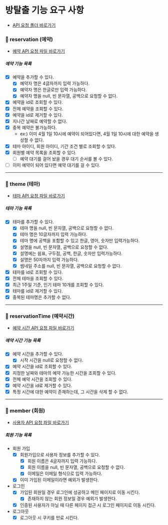 # 방탈출 기능 요구 사항

- [API 요청 폴더 바로가기](api-test)

### 📌 reservation (예약)
- [예약 API 요청 파일 바로가기](api-test/reservation-api.http)

##### 예약 기능 목록
- [x] 예약을 추가할 수 있다.
  - [x] 예약자 명은 4글자까지 입력 가능하다.
  - [x] 예약자 명은 한글로만 입력 가능하다.
  - [x] 예약자 명을 null, 빈 문자열, 공백으로 요청할 수 없다.
- [x] 예약을 id로 조회할 수 있다.
- [x] 전체 예약을 조회할 수 있다.
- [x] 예약을 id로 제거할 수 있다.
- [x] 지나간 날짜로 예약할 수 없다.
- [x] 중복 예약은 불가능하다.
  - ex:) 이미 4월 1일 10시에 예약이 되어있다면, 4월 1일 10시에 대한 예약을 생성할 수 없다.
- [x] 테마 아이디, 회원 아이디, 기간 조건 별로 조회할 수 있다.
- [x] 회원별 예약 목록을 조회할 수 있다.
  - [ ] 예약 대기를 걸어 놨을 경우 대기 순서를 볼 수 있다.
- [ ] 이미 예약이 되어 있다면 예약 대기를 걸 수 있다.

---
### 📌 theme (테마)
- [테마 API 요청 파일 바로가기](api-test/theme-api.http) <br>

##### 테마 기능 목록
- [x] 테마를 추가할 수 있다.
  - [x] 테마 명을 null, 빈 문자열, 공백으로 요청할 수 없다.
  - [x] 테마 명은 10글자까지 입력 가능하다.
  - [x] 테마 명에 공백을 포함할 수 있고  한글, 영어, 숫자만 입력가능하다.
  - [x] 설명을 null, 빈 문자열, 공백으로 요청할 수 없다.
  - [x] 설명에는 쉼표, 구두점, 공백, 한글, 숫자만 입력가능하다.
  - [x] 설명은 50자까지 입력 가능하다.
  - [x] 썸네일 주소를 null, 빈 문자열, 공백으로 요청할 수 없다.
- [x] 테마를 id로 조회할 수 있다.
- [x] 전체 테마을 조회할 수 있다.
- [x] 최근 1주일 기준, 인기 테마 10개를 조회할 수 있다.
- [x] 테마를 id로 제거할 수 있다.
- [x] 중복된 테마명은 추가할 수 없다.

---
### 📌 reservationTime (예약시간)
- [예약 시간 API 요청 파일 바로가기](api-test/reservationtime-api.http) <br>

##### 예약 시간 기능 목록
- [x] 예약 시간을 추가할 수 있다.
  - [x] 시작 시간을 null로 요청할 수 없다.
- [x] 예약 시간을 id로 조회할 수 있다.
- [x] 지정한 날짜와 테마의 예약 가능한 시간을 조회할 수 있다.
- [x] 전체 예약 시간을 조회할 수 있다.
- [x] 예약 시간을 id로 제거할 수 있다.
- [x] 특정 시간에 대한 예약이 존재하는데, 그 시간을 삭제 할 수 없다.

---
### 📌 member (회원)
- [사용자 API 요청 파일 바로가기](api-test/member-api.http) <br>

##### 회원 기능 목록
- 회원 가입
  - [x] 회원가입으로 사용자 정보를 추가할 수 있다.
    - [x] 회원 이름은 4글자까지 입력 가능하다.
    - [x] 회원 이름을 null, 빈 문자열, 공백으로 요청할 수 없다.
    - [x] 이메일은 이메일 형식으로 입력 가능하다.
  - [x] 이미 가입된 이메일이라면 예외가 발생한다.

- 로그인
  - [x] 가입된 회원일 경우 로그인에 성공하고 메인 페이지로 이동 시킨다.
    - [x] 존재하지 않는 회원 정보일 경우 예외가 발생한다.
  - [x] 인증된 사용자가 아닐 때 다른 페이지 접근 시 로그인 페이지로 이동 시킨다.

- 로그아웃
  - [x] 로그아웃 시 쿠키를 만료 시킨다.
